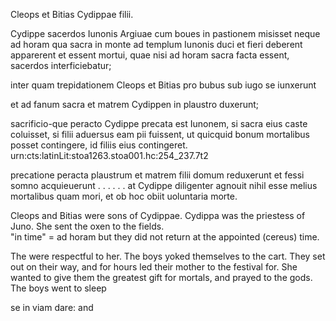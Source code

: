 Cleops et Bitias Cydippae filii. 

Cydippe sacerdos Iunonis Argiuae cum boues in pastionem misisset neque ad horam qua sacra in monte ad templum Iunonis duci et fieri deberent apparerent et essent mortui, quae nisi ad horam sacra facta essent, sacerdos interficiebatur;



inter quam trepidationem Cleops et Bitias pro bubus sub iugo se iunxerunt 

et ad fanum sacra et matrem Cydippen in plaustro duxerunt; 

sacrificio-que peracto Cydippe precata est Iunonem, si sacra eius caste coluisset, si filii aduersus eam pii fuissent, ut quicquid bonum mortalibus posset contingere, id filiis eius contingeret.
urn:cts:latinLit:stoa1263.stoa001.hc:254_237.7t2   

precatione peracta plaustrum et matrem filii domum reduxerunt et fessi somno acquieuerunt . . . . . . at Cydippe diligenter agnouit nihil esse melius mortalibus quam mori, et ob hoc obiit uoluntaria morte.


Cleops and Bitias were sons of Cydippae.  Cydippa was the priestess of Juno.
She sent the oxen to the fields.  
"in time" = ad horam
but they did not return at the appointed (cereus) time.

The were respectful to her.
The boys yoked themselves to the cart.
They set out on their way, and for hours led their mother to the festival for.
She wanted to give them the greatest gift for mortals, and prayed to the gods.
The boys went to sleep 

se in viam dare: and 




